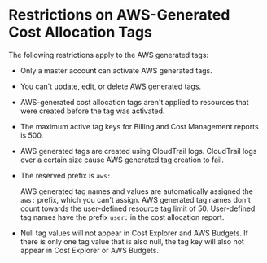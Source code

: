 # Restrictions on AWS\-Generated Cost Allocation Tags<a name="aws-tag-restrictions"></a>

The following restrictions apply to the AWS generated tags:
+ Only a master account can activate AWS generated tags\.
+ You can't update, edit, or delete AWS generated tags\.
+ AWS\-generated cost allocation tags aren't applied to resources that were created before the tag was activated\.
+ The maximum active tag keys for Billing and Cost Management reports is 500\.
+ AWS generated tags are created using CloudTrail logs\. CloudTrail logs over a certain size cause AWS generated tag creation to fail\.
+ The reserved prefix is `aws:`\.

  AWS generated tag names and values are automatically assigned the `aws:` prefix, which you can't assign\. AWS generated tag names don't count towards the user\-defined resource tag limit of 50\. User\-defined tag names have the prefix `user:` in the cost allocation report\.
+ Null tag values will not appear in Cost Explorer and AWS Budgets\. If there is only one tag value that is also null, the tag key will also not appear in Cost Explorer or AWS Budgets\.